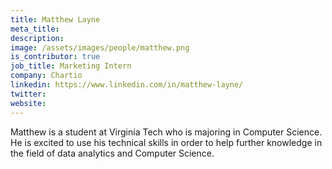```yaml
---
title: Matthew Layne
meta_title:
description: 
image: /assets/images/people/matthew.png
is_contributor: true
job_title: Marketing Intern
company: Chartio
linkedin: https://www.linkedin.com/in/matthew-layne/
twitter:
website:
---
```

Matthew is a student at Virginia Tech who is majoring in Computer Science. He is excited to use his technical skills in order to help further knowledge in the field of data analytics and Computer Science.
